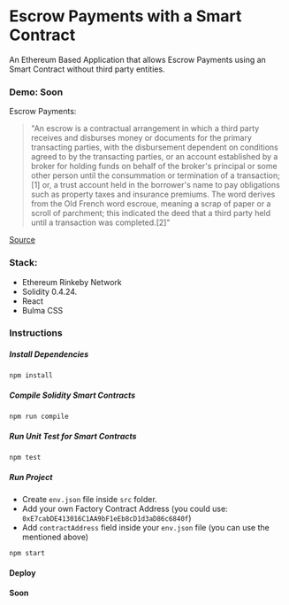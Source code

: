 # Escrow Payments with a Smart Contract

An Ethereum Based Application that allows Escrow Payments using an Smart Contract without third party entities.

### Demo: Soon 

Escrow Payments:

>"An escrow is a contractual arrangement in which a third party receives and disburses money or documents for the primary transacting parties, with the disbursement dependent on conditions agreed to by the transacting parties, or an account established by a broker for holding funds on behalf of the broker's principal or some other person until the consummation or termination of a transaction;[1] or, a trust account held in the borrower's name to pay obligations such as property taxes and insurance premiums. The word derives from the Old French word escroue, meaning a scrap of paper or a scroll of parchment; this indicated the deed that a third party held until a transaction was completed.[2]"

[Source]( https://en.wikipedia.org/wiki/Escrow)

### Stack:

- Ethereum Rinkeby Network
- Solidity 0.4.24.
- React
- Bulma CSS

### Instructions

##### Install Dependencies
```
npm install
```

##### Compile Solidity Smart Contracts
```
npm run compile
```

#####  Run Unit Test for Smart Contracts
```
npm test
```

##### Run Project
- Create `env.json` file inside `src` folder.
- Add your own Factory Contract Address (you could use: `0xE7cabDE413016C1AA9bF1eEb8cD1d3aD86c6840f`)
- Add `contractAddress` field inside your `env.json` file (you can use the mentioned above)

```
npm start
```

#### Deploy
**Soon**
